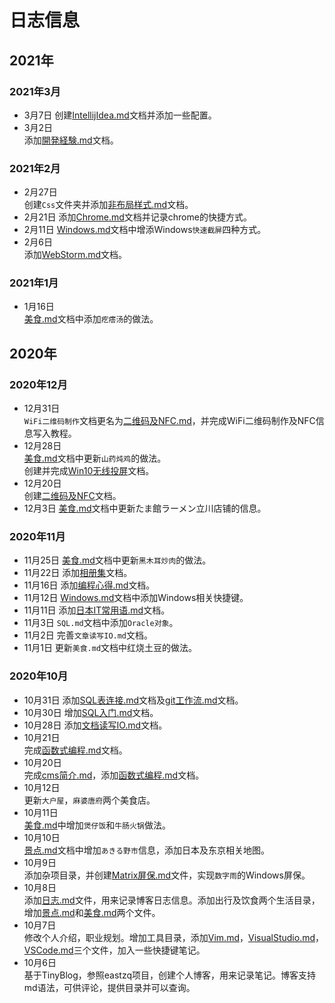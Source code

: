 # 日志信息 
## 2021年
### 2021年3月
* 3月7日
  创建[IntellijIdea.md](?tid=blog/技术/工具/IntellijIdea.md)文档并添加一些配置。      
* 3月2日    
  添加[開発経験.md](?tid=blog/技术/杂项/開発経験.md)文档。    
### 2021年2月
* 2月27日   
  创建`Css`文件夹并添加[非布局样式.md](?tid=blog/技术/Css/非布局样式.md)文档。   
* 2月21日
  添加[Chrome.md](?tid=blog/技术/工具/Chrome.md)文档并记录chrome的快捷方式。      
* 2月11日
 [Windows.md](?tid=blog/技术/工具/Windows.md)文档中增添Windows`快速截屏`四种方式。      
* 2月6日    
 添加[WebStorm.md](?tid=blog/技术/工具/WebStorm.md)文档。      
### 2021年1月
* 1月16日    
 [美食.md](?tid=blog/生活/饮食/美食.md)文档中添加`疙瘩汤`的做法。     
## 2020年     
### 2020年12月   
* 12月31日     
  `WiFi二维码制作`文档更名为[二维码及NFC.md](?tid=blog/技术/杂项/二维码及NFC.md)，并完成WiFi二维码制作及NFC信息写入教程。        
* 12月28日    
  [美食.md](?tid=blog/生活/饮食/美食.md)文档中更新`山药炖鸡`的做法。        
  创建并完成[Win10无线投屏](?tid=blog/技术/杂项/win10无线投屏.md)文档。         
* 12月20日     
  创建[二维码及NFC](?tid=blog/技术/杂项/二维码及NFC.md)文档。      
* 12月3日
  [美食.md](?tid=blog/生活/饮食/美食.md)文档中更新たま館ラーメン立川店铺的信息。     
### 2020年11月    
* 11月25日
  [美食.md](?tid=blog/生活/饮食/美食.md)文档中更新`黑木耳炒肉`的做法。
* 11月22日
  添加[相册集](?tid=blog/生活/相册集.md)文档。    
* 11月16日
  添加[编程心得.md](?tid=blog/技术/杂项/编程心得.md)文档。
* 11月12日
  [Windows.md](?tid=blog/技术/工具/Windows.md)文档中添加Windows相关快捷键。   
* 11月11日
  添加[日本IT常用语.md](?tid=blog/技术/杂项/日本IT常用语.md)文档。
* 11月3日
  `SQL.md`文档中添加`Oracle对象`。
* 11月2日
  完善`文章读写IO.md`文档。
* 11月1日
  更新`美食.md`文档中红烧土豆的做法。       
### 2020年10月   
* 10月31日
  添加[SQL表连接.md](?tid=blog/技术/SQL/SQL表连接.md)文档及[git工作流.md](?tid=blog/技术/git/git工作流.md)文档。
* 10月30日
  增加[SQL入门.md](?tid=blog/技术/SQL/SQL入门.md)文档。
* 10月28日
  添加[文档读写IO.md](?tid=blog/技术/CSharp/文档读写IO.md)文档。    
* 10月21日    
  完成[函数式编程.md](?tid=blog/技术/CSharp/函数式编程.md)文档。  
* 10月20日   
  完成[cms简介.md](?tid=blog/技术/杂项/cms简介.md)，添加[函数式编程.md](?tid=blog/技术/CSharp/函数式编程.md)文档。
* 10月12日   
  更新`大户屋`，`麻婆唐府`两个美食店。
* 10月11日     
  [美食.md](?tid=blog/生活/饮食/美食.md)中增加`煲仔饭`和`牛肠火锅`做法。
* 10月10日   
  [景点.md](?tid=blog/生活/出行/景点.md)文档中增加`あきる野市`信息，添加日本及东京相关地图。  
* 10月9日   
  添加杂项目录，并创建[Matrix屏保.md](?tid=blog/技术/杂项/Matrix屏保.md)文件，实现`数字雨`的Windows屏保。
* 10月8日    
  添加[日志.md](#日志信息)文件，用来记录博客日志信息。添加出行及饮食两个生活目录，增加[景点.md](?tid=blog/生活/出行/景点.md)和[美食.md](?tid=blog/生活/饮食/美食.md)两个文件。     
* 10月7日   
  修改个人介绍，职业规划。增加工具目录，添加[Vim.md](?tid=blog/技术/工具/Vim.md)，[VisualStudio.md](?tid=blog/技术/工具/VisualStudio.md)，[VSCode.md](?tid=blog/技术/工具/VSCode.md)三个文件，加入一些快捷键笔记。     
* 10月6日   
  基于TinyBlog，参照eastzq项目，创建个人博客，用来记录笔记。博客支持md语法，可供评论，提供目录并可以查询。     